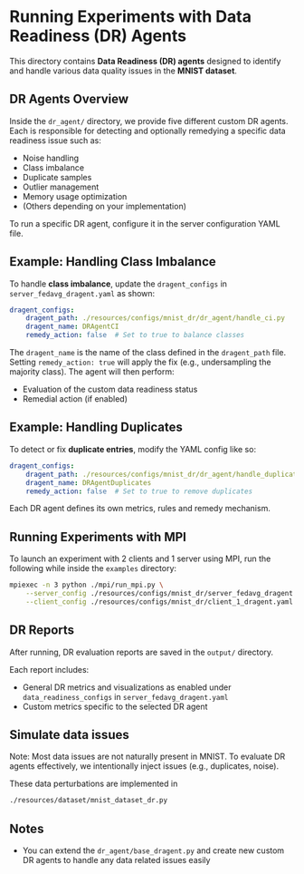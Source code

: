 # Running Experiments with Data Readiness (DR) Agents

This directory contains **Data Readiness (DR) agents** designed to identify and handle various data quality issues in the **MNIST dataset**.

## DR Agents Overview

Inside the `dr_agent/` directory, we provide five different custom DR agents. Each is responsible for detecting and optionally remedying a specific data readiness issue such as:

- Noise handling
- Class imbalance
- Duplicate samples
- Outlier management
- Memory usage optimization
- (Others depending on your implementation)

To run a specific DR agent, configure it in the server configuration YAML file.

## Example: Handling Class Imbalance

To handle **class imbalance**, update the `dragent_configs` in `server_fedavg_dragent.yaml` as shown:

```yaml
dragent_configs:
    dragent_path: ./resources/configs/mnist_dr/dr_agent/handle_ci.py
    dragent_name: DRAgentCI
    remedy_action: false  # Set to true to balance classes
```

The `dragent_name` is the name of the class defined in the `dragent_path` file.
Setting `remedy_action: true` will apply the fix (e.g., undersampling the majority class). The agent will then perform:

- Evaluation of the custom data readiness status
- Remedial action (if enabled)

## Example: Handling Duplicates
To detect or fix **duplicate entries**, modify the YAML config like so:

```yaml
dragent_configs:
    dragent_path: ./resources/configs/mnist_dr/dr_agent/handle_duplicates.py
    dragent_name: DRAgentDuplicates
    remedy_action: false  # Set to true to remove duplicates
```

Each DR agent defines its own metrics, rules and remedy mechanism.

## Running Experiments with MPI
To launch an experiment with 2 clients and 1 server using MPI, run the following while inside the `examples` directory:

```bash
mpiexec -n 3 python ./mpi/run_mpi.py \
    --server_config ./resources/configs/mnist_dr/server_fedavg_dragent.yaml \
    --client_config ./resources/configs/mnist_dr/client_1_dragent.yaml
```

## DR Reports
After running, DR evaluation reports are saved in the `output/` directory.

Each report includes:

- General DR metrics and visualizations as enabled under `data_readiness_configs` in `server_fedavg_dragent.yaml`
- Custom metrics specific to the selected DR agent

## Simulate data issues
Note: Most data issues are not naturally present in MNIST. To evaluate DR agents effectively, we intentionally inject issues (e.g., duplicates, noise).

These data perturbations are implemented in

```bash
./resources/dataset/mnist_dataset_dr.py
```


## Notes
- You can extend the `dr_agent/base_dragent.py` and create new custom DR agents to handle any data related issues easily
